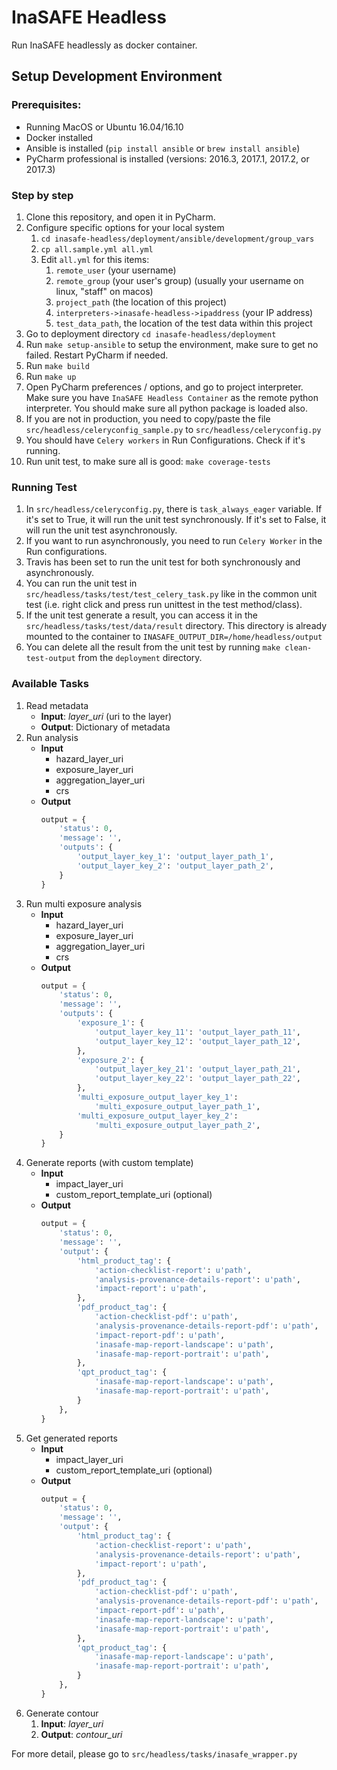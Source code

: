 # InaSAFE Headless

Run InaSAFE headlessly as docker container.

## Setup Development Environment

### Prerequisites:
- Running MacOS or Ubuntu 16.04/16.10
- Docker installed
- Ansible is installed (`pip install ansible` or `brew install ansible`)
- PyCharm professional is installed (versions: 2016.3, 2017.1, 2017.2, or 2017.3)


### Step by step
1. Clone this repository, and open it in PyCharm.
2. Configure specific options for your local system
    1. `cd inasafe-headless/deployment/ansible/development/group_vars`
    2. `cp all.sample.yml all.yml`
    3. Edit `all.yml` for this items:
        1. `remote_user` (your username)
        2. `remote_group` (your user's group) (usually your username on linux, "staff" on macos)
        3. `project_path` (the location of this project)
        4. `interpreters->inasafe-headless->ipaddress` (your IP address)
        5. `test_data_path`, the location of the test data within this project
3. Go to deployment directory `cd inasafe-headless/deployment`
3. Run `make setup-ansible` to setup the environment, make sure to get no failed. Restart PyCharm if needed.
4. Run `make build`
5. Run `make up`
6. Open PyCharm preferences / options, and go to project interpreter. Make sure you have `InaSAFE Headless Container` as the remote python interpreter. You should make sure all python package is loaded also.
7. If you are not in production, you need to copy/paste the file `src/headless/celeryconfig_sample.py` to `src/headless/celeryconfig.py`
8. You should have `Celery workers` in Run Configurations. Check if it's running.
9. Run unit test, to make sure all is good: `make coverage-tests`


### Running Test
1. In `src/headless/celeryconfig.py`, there is `task_always_eager` variable. If it's set to True, it will run the unit test synchronously. If it's set to False, it will run the unit test asynchronously.
2. If you want to run asynchronously, you need to run `Celery Worker` in the Run configurations.
3. Travis has been set to run the unit test for both synchronously and asynchronously.
4. You can run the unit test in `src/headless/tasks/test/test_celery_task.py` like in the common unit test (i.e. right click and press run unittest in the test method/class).
5. If the unit test generate a result, you can access it in the `src/headless/tasks/test/data/result` directory. This directory is already mounted to the container to `INASAFE_OUTPUT_DIR=/home/headless/output`
6. You can delete all the result from the unit test by running `make clean-test-output` from the `deployment` directory.


### Available Tasks
1. Read metadata
    - **Input**: _layer_uri_ (uri to the layer)
    - **Output**: Dictionary of metadata
2. Run analysis
    - **Input**
        - hazard_layer_uri
        - exposure_layer_uri
        - aggregation_layer_uri
        - crs
    - **Output**
        ```python
        output = {
            'status': 0,
            'message': '',
            'outputs': {
                'output_layer_key_1': 'output_layer_path_1',
                'output_layer_key_2': 'output_layer_path_2',
            }
        }
        ```
3. Run multi exposure analysis
    - **Input**
        - hazard_layer_uri
        - exposure_layer_uri
        - aggregation_layer_uri
        - crs
    - **Output**
        ```python
        output = {
            'status': 0,
            'message': '',
            'outputs': {
                'exposure_1': {
                    'output_layer_key_11': 'output_layer_path_11',
                    'output_layer_key_12': 'output_layer_path_12',
                },
                'exposure_2': {
                    'output_layer_key_21': 'output_layer_path_21',
                    'output_layer_key_22': 'output_layer_path_22',
                },
                'multi_exposure_output_layer_key_1':
                    'multi_exposure_output_layer_path_1',
                'multi_exposure_output_layer_key_2':
                    'multi_exposure_output_layer_path_2',
            }
        }
        ```
4. Generate reports (with custom template)
    - **Input**
        - impact_layer_uri
        - custom_report_template_uri (optional)
    - **Output**
        ```python
        output = {
            'status': 0,
            'message': '',
            'output': {
                'html_product_tag': {
                    'action-checklist-report': u'path',
                    'analysis-provenance-details-report': u'path',
                    'impact-report': u'path',
                },
                'pdf_product_tag': {
                    'action-checklist-pdf': u'path',
                    'analysis-provenance-details-report-pdf': u'path',
                    'impact-report-pdf': u'path',
                    'inasafe-map-report-landscape': u'path',
                    'inasafe-map-report-portrait': u'path',
                },
                'qpt_product_tag': {
                    'inasafe-map-report-landscape': u'path',
                    'inasafe-map-report-portrait': u'path',
                }
            },
        }
        ```
5. Get generated reports
    - **Input**
        - impact_layer_uri
        - custom_report_template_uri (optional)
    - **Output**
        ```python
        output = {
            'status': 0,
            'message': '',
            'output': {
                'html_product_tag': {
                    'action-checklist-report': u'path',
                    'analysis-provenance-details-report': u'path',
                    'impact-report': u'path',
                },
                'pdf_product_tag': {
                    'action-checklist-pdf': u'path',
                    'analysis-provenance-details-report-pdf': u'path',
                    'impact-report-pdf': u'path',
                    'inasafe-map-report-landscape': u'path',
                    'inasafe-map-report-portrait': u'path',
                },
                'qpt_product_tag': {
                    'inasafe-map-report-landscape': u'path',
                    'inasafe-map-report-portrait': u'path',
                }
            },
        }
        ```
6. Generate contour
    1. **Input**: _layer_uri_
    2. **Output**: _contour_uri_

For more detail, please go to `src/headless/tasks/inasafe_wrapper.py`